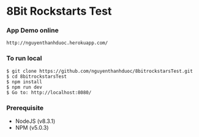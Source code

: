 # 8Bit Rockstarts Test

### App Demo online
```
http://nguyenthanhduoc.herokuapp.com/
```

### To run local
```
$ git clone https://github.com/nguyenthanhduoc/8bitrockstarsTest.git
$ cd 8bitrockstarsTest
$ npm install
$ npm run dev
$ Go to: http://localhost:8080/
```

### Prerequisite
- NodeJS (v8.3.1)
- NPM (v5.0.3)